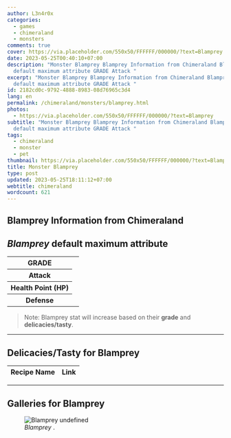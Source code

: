 ```yaml
---
author: L3n4r0x
categories:
  - games
  - chimeraland
  - monsters
comments: true
cover: https://via.placeholder.com/550x50/FFFFFF/000000/?text=Blamprey
date: 2023-05-25T00:40:10+07:00
description: "Monster Blamprey Blamprey Information from Chimeraland Blamprey
  default maximum attribute GRADE Attack "
excerpt: "Monster Blamprey Blamprey Information from Chimeraland Blamprey
  default maximum attribute GRADE Attack "
id: 2182cd0c-9792-4888-8983-08d76965c3d4
lang: en
permalink: /chimeraland/monsters/blamprey.html
photos:
  - https://via.placeholder.com/550x50/FFFFFF/000000/?text=Blamprey
subtitle: "Monster Blamprey Blamprey Information from Chimeraland Blamprey
  default maximum attribute GRADE Attack "
tags:
  - chimeraland
  - monster
  - pet
thumbnail: https://via.placeholder.com/550x50/FFFFFF/000000/?text=Blamprey
title: Monster Blamprey
type: post
updated: 2023-05-25T18:11:12+07:00
webtitle: chimeraland
wordcount: 621
---
```


<link
  rel="stylesheet"
  href="https://rawcdn.githack.com/dimaslanjaka/Web-Manajemen/870a349/css/bootstrap-5-3-0-alpha3-wrapper.css"
/>
<section id="bootstrap-wrapper">
  <div data-bs-theme="dark">
    <h2>Blamprey Information from Chimeraland</h2>
    <h2 id="attribute"><i>Blamprey</i> default maximum attribute</h2>
    <div class="row">
      <div class="col mb-2">
        <div class="card">
          <div class="card-body">
            <table>
              <tr>
                <th>GRADE</th>
                <td><br /></td>
              </tr>
              <tr>
                <th>Attack</th>
                <td></td>
              </tr>
              <tr>
                <th>Health Point (HP)</th>
                <td></td>
              </tr>
              <tr>
                <th>Defense</th>
                <td></td>
              </tr>
            </table>
          </div>
        </div>
      </div>
    </div>
    <blockquote class="bd-callout bd-callout-warning">
      Note: Blamprey stat will increase based on their <b>grade</b> and
      <b>delicacies/tasty</b>.
    </blockquote>
    <hr />
    <h2 id="delicacies">Delicacies/Tasty for Blamprey</h2>
    <div class="card">
      <div class="card-body">
        <div class="table-responsive">
          <table class="table table-striped">
            <thead>
              <tr>
                <th>Recipe Name</th>
                <th>Link</th>
              </tr>
            </thead>
            <tbody></tbody>
          </table>
        </div>
      </div>
    </div>
    <hr />
    <div id="gallery">
      <h2>Galleries for Blamprey</h2>
      <div class="row">
        <div class="col-lg-6 col-12">
          <figure>
            <img
              src="https://www.webmanajemen.com/undefined"
              alt="Blamprey undefined"
            />
            <figcaption style="word-wrap: break-word">
              <i>Blamprey</i> .
            </figcaption>
          </figure>
        </div>
      </div>
    </div>
  </div>
</section>
